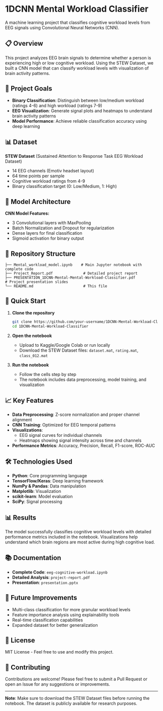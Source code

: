 # 1DCNN Mental Workload Classifier

A machine learning project that classifies cognitive workload levels from EEG signals using Convolutional Neural Networks (CNN).

## 📋 Overview

This project analyzes EEG brain signals to determine whether a person is experiencing high or low cognitive workload. Using the STEW Dataset, we built a CNN model that can classify workload levels with visualization of brain activity patterns.

## 🎯 Project Goals

- **Binary Classification**: Distinguish between low/medium workload (ratings 4-6) and high workload (ratings 7-9)
- **EEG Visualization**: Generate signal plots and heatmaps to understand brain activity patterns
- **Model Performance**: Achieve reliable classification accuracy using deep learning

## 📊 Dataset

**STEW Dataset** (Sustained Attention to Response Task EEG Workload Dataset)
- 14 EEG channels (Emotiv headset layout)
- 64 time points per sample
- Cognitive workload ratings from 4-9
- Binary classification target (0: Low/Medium, 1: High)

## 🧠 Model Architecture

**CNN Model Features:**
- 3 Convolutional layers with MaxPooling
- Batch Normalization and Dropout for regularization
- Dense layers for final classification
- Sigmoid activation for binary output

## 📁 Repository Structure

```
├── Mental_workload_model.ipynb    # Main Jupyter notebook with complete code
├── Project_Report.pdf              # Detailed project report
├── PRESENTATION_1DCNN-Mental-Mental-Workload-Classifier.pdf              # Project presentation slides
└── README.md                       # This file
```

## 🚀 Quick Start

1. **Clone the repository**
   ```bash
   git clone https://github.com/your-username/1DCNN-Mental-Workload-Classifier.git
   cd 1DCNN-Mental-Workload-Classifier
   ```

2. **Open the notebook**
   - Upload to Kaggle/Google Colab or run locally
   - Download the STEW Dataset files: `dataset.mat`, `rating.mat`, `class_012.mat`

3. **Run the notebook**
   - Follow the cells step by step
   - The notebook includes data preprocessing, model training, and visualization

## 📈 Key Features

- **Data Preprocessing**: Z-score normalization and proper channel alignment
- **CNN Training**: Optimized for EEG temporal patterns
- **Visualizations**: 
  - EEG signal curves for individual channels
  - Heatmaps showing signal intensity across time and channels
- **Performance Metrics**: Accuracy, Precision, Recall, F1-score, ROC-AUC

## 🛠️ Technologies Used

- **Python**: Core programming language
- **TensorFlow/Keras**: Deep learning framework
- **NumPy & Pandas**: Data manipulation
- **Matplotlib**: Visualization
- **scikit-learn**: Model evaluation
- **SciPy**: Signal processing

## 📊 Results

The model successfully classifies cognitive workload levels with detailed performance metrics included in the notebook. Visualizations help understand which brain regions are most active during high cognitive load.

## 📚 Documentation

- **Complete Code**: `eeg-cognitive-workload.ipynb`
- **Detailed Analysis**: `project-report.pdf`
- **Presentation**: `presentation.pptx`

## 🔮 Future Improvements

- Multi-class classification for more granular workload levels
- Feature importance analysis using explainability tools
- Real-time classification capabilities
- Expanded dataset for better generalization

## 📄 License

MIT License - Feel free to use and modify this project.

## 🤝 Contributing

Contributions are welcome! Please feel free to submit a Pull Request or open an Issue for any suggestions or improvements.

---

**Note**: Make sure to download the STEW Dataset files before running the notebook. The dataset is publicly available for research purposes.
